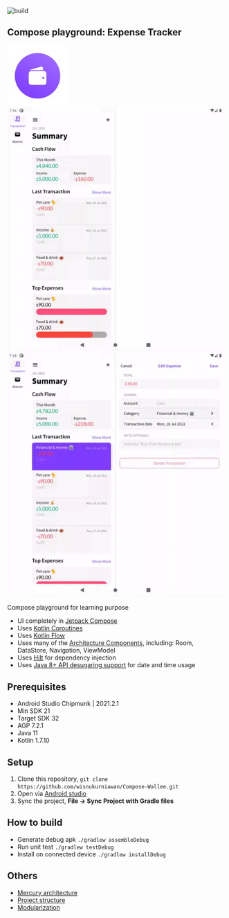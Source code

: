 ![build](https://github.com/wisnukurniawan/Compose-Wallee/actions/workflows/build.yml/badge.svg)

## Compose playground: Expense Tracker

<img src="art/playstore_icon.png" width="140">

<img src="art/demo.gif" width="500">

<img src="art/demo2.gif" width="500">

Compose playground for learning purpose

* UI completely in [Jetpack Compose](https://developer.android.com/jetpack/compose)
* Uses [Kotlin Coroutines](https://kotlinlang.org/docs/reference/coroutines/coroutines-guide.html)
* Uses [Kotlin Flow](https://kotlinlang.org/docs/flow.html)
* Uses many of the [Architecture Components](https://developer.android.com/topic/libraries/architecture/), including: Room, DataStore, Navigation, ViewModel
* Uses [Hilt](https://dagger.dev/hilt/) for dependency injection
* Uses [Java 8+ API desugaring support](https://developer.android.com/studio/write/java8-support#library-desugaring) for date and time usage

## Prerequisites

* Android Studio Chipmunk | 2021.2.1
* Min SDK 21
* Target SDK 32
* AGP 7.2.1
* Java 11
* Kotlin 1.7.10

## Setup

1. Clone this repository, `git clone https://github.com/wisnukurniawan/Compose-Wallee.git`
2. Open via [Android studio](https://developer.android.com/studio)
3. Sync the project, **File -> Sync Project with Gradle files**

## How to build

* Generate debug apk `./gradlew assembleDebug`
* Run unit test `./gradlew testDebug`
* Install on connected device `./gradlew installDebug`

## Others

* [Mercury architecture](https://github.com/wisnukurniawan/Compose-ToDo/blob/main/doc/architecture.md)
* [Project structure](https://github.com/wisnukurniawan/Compose-ToDo/blob/main/doc/project-structure.md)
* [Modularization](https://github.com/wisnukurniawan/Compose-ToDo/blob/main/doc/module.md)
